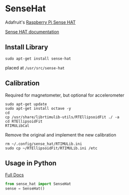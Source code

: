 # SenseHat
Adafruit's [Raspberry Pi Sense HAT](https://www.adafruit.com/product/2738)  

[Sense HAT documentation](https://www.raspberrypi.org/documentation/hardware/sense-hat/README.md)  


## Install Library
```
sudo apt-get install sense-hat
```
placed at `/usr/src/sense-hat`

## Calibration
Required for magnetometer, but optional for accelerometer
```
sudo apt-get update
sudo apt-get install octave -y
cd
cp /usr/share/librtimulib-utils/RTEllipsoidFit ./ -a
cd RTEllipsoidFit
RTIMULibCal
```

Remove the original and implement the new calibration

```
rm ~/.config/sense_hat/RTIMULib.ini
sudo cp ~/RTEllipsoidFit/RTIMULib.ini /etc
```

## Usage in Python

[Full Docs](https://pythonhosted.org/sense-hat/)

```python
from sense_hat import SenseHat
sense = SenseHat()
```
